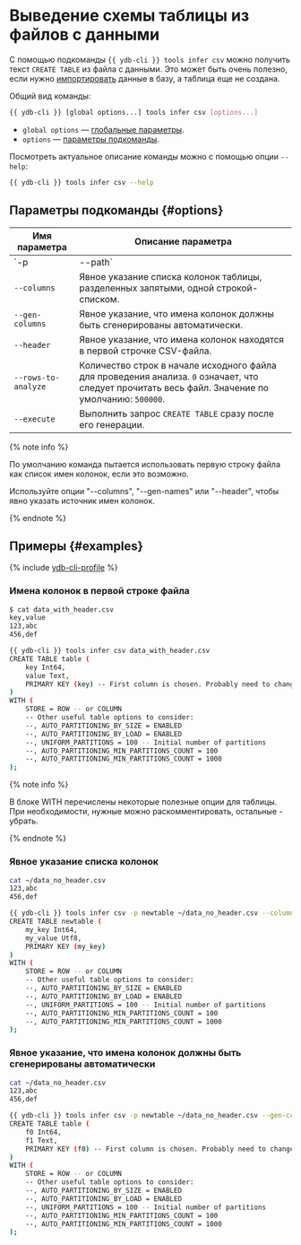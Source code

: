 # Выведение схемы таблицы из файлов с данными

С помощью подкоманды `{{ ydb-cli }} tools infer csv` можно получить текст `CREATE TABLE` из файла с данными. Это может быть очень полезно, если нужно [импортировать](./export-import/import-file.md) данные в базу, а таблица еще не создана.

Общий вид команды:

```bash
{{ ydb-cli }} [global options...] tools infer csv [options...]
```

* `global options` — [глобальные параметры](commands/global-options.md).
* `options` — [параметры подкоманды](#options).

Посмотреть актуальное описание команды можно с помощью опции `--help`:

```bash
{{ ydb-cli }} tools infer csv --help
```

## Параметры подкоманды {#options}

Имя параметра | Описание параметра
---|---
`-p|--path` | Путь к создаваемой таблице в базе данных. Значение по умолчанию: `table`.
`--columns` | Явное указание списка колонок таблицы, разделенных запятыми, одной строкой-списком.
`--gen-columns` | Явное указание, что имена колонок должны быть сгенерированы автоматически.
`--header` | Явное указание, что имена колонок находятся в первой строчке CSV-файла.
`--rows-to-analyze` | Количество строк в начале исходного файла для проведения анализа. `0` означает, что следует прочитать весь файл. Значение по умолчанию: `500000`.
`--execute` | Выполнить запрос `CREATE TABLE` сразу после его генерации.

{% note info %}

По умолчанию команда пытается использовать первую строку файла как список имен колонок, если это возможно.

Используйте опции "--columns", "--gen-names" или "--header", чтобы явно указать источник имен колонок.

{% endnote %}


## Примеры {#examples}

{% include [ydb-cli-profile](../../_includes/ydb-cli-profile.md) %}

### Имена колонок в первой строке файла

```bash
$ cat data_with_header.csv
key,value
123,abc
456,def

{{ ydb-cli }} tools infer csv data_with_header.csv
CREATE TABLE table (
    key Int64,
    value Text,
    PRIMARY KEY (key) -- First column is chosen. Probably need to change this.
)
WITH (
    STORE = ROW -- or COLUMN
    -- Other useful table options to consider:
    --, AUTO_PARTITIONING_BY_SIZE = ENABLED
    --, AUTO_PARTITIONING_BY_LOAD = ENABLED
    --, UNIFORM_PARTITIONS = 100 -- Initial number of partitions
    --, AUTO_PARTITIONING_MIN_PARTITIONS_COUNT = 100
    --, AUTO_PARTITIONING_MIN_PARTITIONS_COUNT = 1000
);
```

{% note info %}

В блоке WITH перечислены некоторые полезные опции для таблицы. При необходимости, нужные можно раскомментировать, остальные - убрать.

{% endnote %}

### Явное указание списка колонок

```bash
cat ~/data_no_header.csv
123,abc
456,def

{{ ydb-cli }} tools infer csv -p newtable ~/data_no_header.csv --columns my_key,my_value
CREATE TABLE newtable (
    my_key Int64,
    my_value Utf8,
    PRIMARY KEY (my_key)
)
WITH (
    STORE = ROW -- or COLUMN
    -- Other useful table options to consider:
    --, AUTO_PARTITIONING_BY_SIZE = ENABLED
    --, AUTO_PARTITIONING_BY_LOAD = ENABLED
    --, UNIFORM_PARTITIONS = 100 -- Initial number of partitions
    --, AUTO_PARTITIONING_MIN_PARTITIONS_COUNT = 100
    --, AUTO_PARTITIONING_MIN_PARTITIONS_COUNT = 1000
);
```

### Явное указание, что имена колонок должны быть сгенерированы автоматически

```bash
cat ~/data_no_header.csv
123,abc
456,def

{{ ydb-cli }} tools infer csv -p newtable ~/data_no_header.csv --gen-columns
CREATE TABLE table (
    f0 Int64,
    f1 Text,
    PRIMARY KEY (f0) -- First column is chosen. Probably need to change this.
)
WITH (
    STORE = ROW -- or COLUMN
    -- Other useful table options to consider:
    --, AUTO_PARTITIONING_BY_SIZE = ENABLED
    --, AUTO_PARTITIONING_BY_LOAD = ENABLED
    --, UNIFORM_PARTITIONS = 100 -- Initial number of partitions
    --, AUTO_PARTITIONING_MIN_PARTITIONS_COUNT = 100
    --, AUTO_PARTITIONING_MIN_PARTITIONS_COUNT = 1000
);
```

